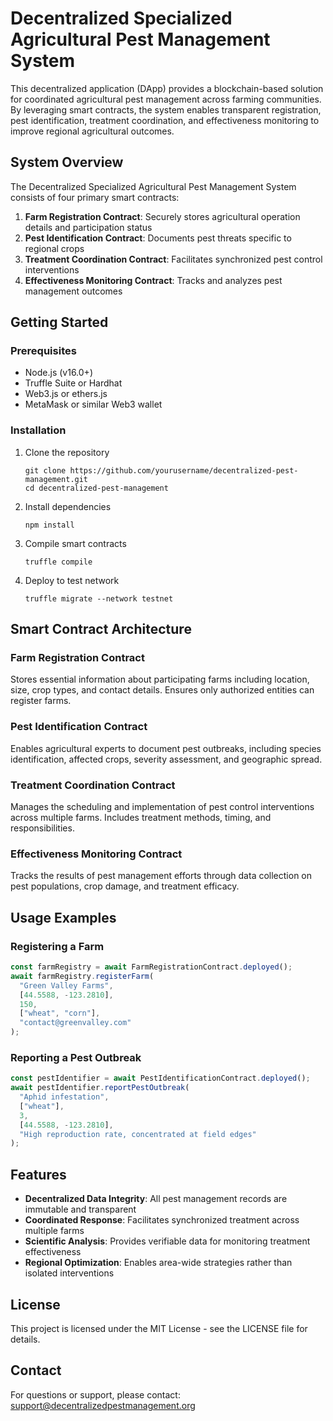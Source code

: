 # Decentralized Specialized Agricultural Pest Management System

This decentralized application (DApp) provides a blockchain-based solution for coordinated agricultural pest management across farming communities. By leveraging smart contracts, the system enables transparent registration, pest identification, treatment coordination, and effectiveness monitoring to improve regional agricultural outcomes.

## System Overview

The Decentralized Specialized Agricultural Pest Management System consists of four primary smart contracts:

1. **Farm Registration Contract**: Securely stores agricultural operation details and participation status
2. **Pest Identification Contract**: Documents pest threats specific to regional crops
3. **Treatment Coordination Contract**: Facilitates synchronized pest control interventions
4. **Effectiveness Monitoring Contract**: Tracks and analyzes pest management outcomes

## Getting Started

### Prerequisites

- Node.js (v16.0+)
- Truffle Suite or Hardhat
- Web3.js or ethers.js
- MetaMask or similar Web3 wallet

### Installation

1. Clone the repository
   ```
   git clone https://github.com/yourusername/decentralized-pest-management.git
   cd decentralized-pest-management
   ```

2. Install dependencies
   ```
   npm install
   ```

3. Compile smart contracts
   ```
   truffle compile
   ```

4. Deploy to test network
   ```
   truffle migrate --network testnet
   ```

## Smart Contract Architecture

### Farm Registration Contract
Stores essential information about participating farms including location, size, crop types, and contact details. Ensures only authorized entities can register farms.

### Pest Identification Contract
Enables agricultural experts to document pest outbreaks, including species identification, affected crops, severity assessment, and geographic spread.

### Treatment Coordination Contract
Manages the scheduling and implementation of pest control interventions across multiple farms. Includes treatment methods, timing, and responsibilities.

### Effectiveness Monitoring Contract
Tracks the results of pest management efforts through data collection on pest populations, crop damage, and treatment efficacy.

## Usage Examples

### Registering a Farm
```javascript
const farmRegistry = await FarmRegistrationContract.deployed();
await farmRegistry.registerFarm(
  "Green Valley Farms",
  [44.5588, -123.2810],
  150,
  ["wheat", "corn"],
  "contact@greenvalley.com"
);
```

### Reporting a Pest Outbreak
```javascript
const pestIdentifier = await PestIdentificationContract.deployed();
await pestIdentifier.reportPestOutbreak(
  "Aphid infestation",
  ["wheat"],
  3,
  [44.5588, -123.2810],
  "High reproduction rate, concentrated at field edges"
);
```

## Features

- **Decentralized Data Integrity**: All pest management records are immutable and transparent
- **Coordinated Response**: Facilitates synchronized treatment across multiple farms
- **Scientific Analysis**: Provides verifiable data for monitoring treatment effectiveness
- **Regional Optimization**: Enables area-wide strategies rather than isolated interventions

## License

This project is licensed under the MIT License - see the LICENSE file for details.

## Contact

For questions or support, please contact: support@decentralizedpestmanagement.org
